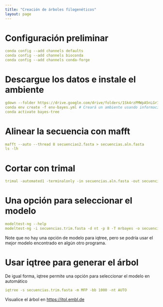 ```yaml
---
title: "Creación de árboles filogenéticos"
layout: page
---
```


# Configuración preliminar

```yml
conda config --add channels defaults
conda config --add channels bioconda
conda config --add channels conda-forge
```
# Descargue los datos e instale el ambiente
```yml
gdown --folder https://drive.google.com/drive/folders/1Sk4rzPMWpA5nLGr1bwt4JOB2yKQUKfd0
conda env create -f env-bayes.yml # Creará un ambiente usando información del archivo descargado.
conda activate bayes-tree
```

# Alinear la secuencia con mafft
```yml
mafft --auto --thread 8 secuencias2.fasta > secuencias.aln.fasta
ls -lh
```
# Cortar con trimal
```yml
trimal -automated1 -terminalonly -in secuencias.aln.fasta -out secuencias.trim.fasta
```
# Una opción para seleccionar el modelo
```yml
modeltest-ng --help
modeltest-ng -i secuencias.trim.fasta -d nt -p 8 -T mrbayes -o secuencias.modeltest
```
Note que no hay una opción de modelo para iqtree, pero se podría usar el mejor modelo encontrado en algún otro programa.
# Usar iqtree para generar el árbol
De igual forma, iqtree permite una opción para seleccionar el modelo en automático
```yml
iqtree -s secuencias.trim.fasta -m MFP -bb 1000 -nt AUTO
```
Visualice el árbol en https://itol.embl.de
